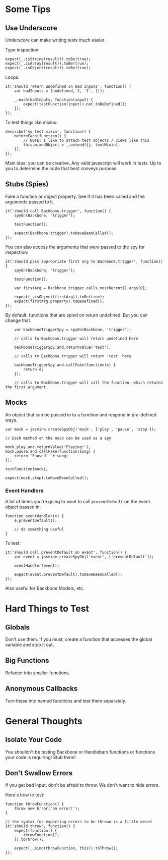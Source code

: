 # Some Tips

## Use Underscore

Underscore can make writing tests much easier.

Type inspection:
```
expect(_.isString(result)).toBe(true);
expect(_.isArray(result)).toBe(true);
expect(_.isObject(result)).toBe(true);
```

Loops:
```
it('should return undefined on bad inputs', function() {
    var badInputs = [undefined, 1, '1', []];

    _.each(badInputs, function(input) {
        expect(testFunction(input)).not.toBeDefined();
    });
});
```

To test things like mixins:
```
describe('my test mixin', function() {
    beforeEach(function() {
        // NOTE: I like to attach test objects / views like this
        this.mixedObject = _.extend({}, textMixin);
    });
});
```

Main idea: you can be creative.  Any valid javascript will work in tests.  Up to you to determine the code that best conveys purpose.

## Stubs (Spies)

Fake a function or object property.  See if it has been called and the arguments passed to it.

```
it('should call Backbone.trigger', function() {
    spyOn(Backbone, 'trigger');

    testFunction();

    expect(Backbone.trigger).toHaveBeenCalled();
});
```

You can also access the arguments that were passed to the spy for inspection:
```
it('should pass appropriate first arg to Backbone.trigger', function() {
    spyOn(Backbone, 'trigger');

    testFunction();

    var firstArg = Backbone.trigger.calls.mostRecent().args[0];
    
    expect(_.isObject(firstArg)).toBe(true);
    expect(firstArg.property).toBeDefined();
});
```

By default, functions that are spied on return undefined.  But you can change that.
```
    var backboneTriggerSpy = spyOn(Backbone, 'trigger');

    // calls to Backbone.trigger will return undefined here

    backboneTriggerSpy.and.returnValue('test');

    // calls to Backbone.trigger will return 'test' here

    backboneTriggerSpy.and.callFake(function(e) {
        return e;
    });

    // calls to Backbone.trigger will call the function, which returns the first argument
```

## Mocks

An object that can be passed in to a function and respond in pre-defined ways.

```
var mock = jasmine.createSpyObj('mock', ['play', 'pause', 'stop']);

// Each method on the mock can be used as a spy

mock.play.and.returnValue('Playing!');
mock.pause.and.callFake(function(song) {
    return 'Paused ' + song;
});

testFunction(mock);

expect(mock.stop).toHaveBeenCalled();
```

### Event Handlers

A lot of times you're going to want to call `preventDefault` on the event object passed in:

```
function eventHandler(e) {
    e.preventDefault();

    // do something useful 
}
```

To test:

```
it('should call preventDefault on event', function() {
    var event = jasmine.createSpyObj('event', ['preventDefault']);

    eventHandler(event);

    expect(event.preventDefault).toHaveBeenCalled();
});
```

Also useful for Backbone.Models, etc.

# Hard Things to Test

## Globals

Don't use them.  If you must, create a function that accesses the global variable and stub it out.

## Big Functions

Refactor into smaller functions.

## Anonymous Callbacks

Turn these into named functions and test them separately.

# General Thoughts

## Isolate Your Code

You shouldn't be testing Backbone or Handlebars functions or functions your code is requiring!  Stub them!

## Don't Swallow Errors

If you get bad input, don't be afraid to throw.  We don't want to hide errors.

Here's how to test:
```
function throwFunction() {
    throw new Error('an error!');
}

// the syntax for expecting errors to be thrown is a little weird
it('should throw', function() {
    expect(function() {
        throwFunction();
    }).toThrow();

    expect(_.bind(throwFunction, this)).toThrow();
});
```
